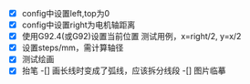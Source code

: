 -[x] config中设置left,top为0
-[x] config中设置right为电机轴距离
-[x] 使用G92.4(或G92)设置当前位置
测试用例，x=right/2, y=x/2
-[x] 设置steps/mm，需计算轴径
-[x] 测试绘画
-[x] 抬笔
-[] 画长线时变成了弧线，应该拆分线段
-[] 图片临摹